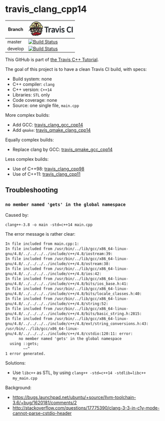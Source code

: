 # travis_clang_cpp14

Branch|[![Travis CI logo](TravisCI.png)](https://travis-ci.org)
---|---
master|[![Build Status](https://travis-ci.org/richelbilderbeek/travis_clang_cpp14.svg?branch=master)](https://travis-ci.org/richelbilderbeek/travis_clang_cpp14)
develop|[![Build Status](https://travis-ci.org/richelbilderbeek/travis_clang_cpp14.svg?branch=develop)](https://travis-ci.org/richelbilderbeek/travis_clang_cpp14)

This GitHub is part of [the Travis C++ Tutorial](https://github.com/richelbilderbeek/travis_cpp_tutorial).

The goal of this project is to have a clean Travis CI build, with specs:

 * Build system: none
 * C++ compiler: `clang`
 * C++ version: `C++14`
 * Libraries: `STL` only
 * Code coverage: none
 * Source: one single file, `main.cpp`

More complex builds:

 * Add GCC: [travis_clang_gcc_cpp14](https://www.github.com/richelbilderbeek/travis_clang_gcc_cpp14)
 * Add `qmake`: [travis_qmake_clang_cpp14](https://www.github.com/richelbilderbeek/travis_qmake_clang_cpp14)

Equally complex builds:

 * Replace clang by GCC: [travis_qmake_gcc_cpp14](https://www.github.com/richelbilderbeek/travis_qmake_gcc_cpp14)

Less complex builds:

 * Use of C++98: [travis_clang_cpp98](https://www.github.com/richelbilderbeek/travis_clang_cpp98)
 * Use of C++11: [travis_clang_cpp11](https://www.github.com/richelbilderbeek/travis_clang_cpp11)

## Troubleshooting

### `no member named 'gets' in the global namespace`

Caused by:

```
clang++-3.8 -o main -std=c++14 main.cpp
```

The error message is rather clear:

```
In file included from main.cpp:1:
In file included from /usr/bin/../lib/gcc/x86_64-linux-gnu/4.8/../../../../include/c++/4.8/iostream:39:
In file included from /usr/bin/../lib/gcc/x86_64-linux-gnu/4.8/../../../../include/c++/4.8/ostream:38:
In file included from /usr/bin/../lib/gcc/x86_64-linux-gnu/4.8/../../../../include/c++/4.8/ios:42:
In file included from /usr/bin/../lib/gcc/x86_64-linux-gnu/4.8/../../../../include/c++/4.8/bits/ios_base.h:41:
In file included from /usr/bin/../lib/gcc/x86_64-linux-gnu/4.8/../../../../include/c++/4.8/bits/locale_classes.h:40:
In file included from /usr/bin/../lib/gcc/x86_64-linux-gnu/4.8/../../../../include/c++/4.8/string:52:
In file included from /usr/bin/../lib/gcc/x86_64-linux-gnu/4.8/../../../../include/c++/4.8/bits/basic_string.h:2815:
In file included from /usr/bin/../lib/gcc/x86_64-linux-gnu/4.8/../../../../include/c++/4.8/ext/string_conversions.h:43:
/usr/bin/../lib/gcc/x86_64-linux-gnu/4.8/../../../../include/c++/4.8/cstdio:120:11: error: 
      no member named 'gets' in the global namespace
  using ::gets;
        ~~^
1 error generated.
```

Solutions:

 * Use `libc++` as STL, by using `clang++ -std=c++14 -stdlib=libc++ my_main.cpp`


Background:

 * https://bugs.launchpad.net/ubuntu/+source/llvm-toolchain-3.6/+bug/1620181/comments/2
 * http://stackoverflow.com/questions/17775390/clang-3-3-in-c1y-mode-cannot-parse-cstdio-header